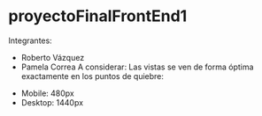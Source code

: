 # proyectoFinalFrontEnd1
Integrantes:
- Roberto Vázquez
- Pamela Correa
A considerar: Las vistas se ven de forma óptima exactamente en los puntos de quiebre:
* Mobile: 480px
* Desktop: 1440px
